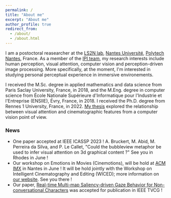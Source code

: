 ```yaml
---
permalink: /
title: "About me"
excerpt: "About me"
author_profile: true
redirect_from: 
  - /about/
  - /about.html
---
```


I am a postoctoral reasearcher at the [LS2N lab](https://www.ls2n.fr/), [Nantes Université](https://www.univ-nantes.fr/), [Polytech Nantes](https://polytech.univ-nantes.fr/), France. As a member of the [IPI team](https://www.ls2n.fr/equipe/ipi/?lang=en), my research interests include human perception, visual attention, computer vision and perception-driven image processing. More specifically, at the moment, I'm interested in studying personal perceptual experience in immersive environements.

I received the M.Sc. degree in applied mathematics and data science from Paris Saclay University, France, in 2018, and the M.Eng. degree in computer science from École Nationale Supérieure d'Informatique pour l'Industrie et l'Entreprise (ENSIIE), Évry, France, in 2018. I received the Ph.D. degree from Rennes 1 University, France, in 2022. [My thesis](https://ged.univ-rennes1.fr/nuxeo/site/esupversions/45936f86-1136-478e-8404-ebaf73a90007?inline) explored the relationship between visual attention and cinematographic features from a computer vision point of view.


### News
* One paper accepted at IEEE ICASSP 2023 ! A. Bruckert, M. Abid, M. Perreira da Silva, and P. Le Callet, "Could the bubbleview metaphor be used to infer visual attention on 3d graphical content ?" See you in Rhodes in June !
* Our workshop on Emotions in Movies (Cinemotions), will be hold at [ACM IMX](https://imx.acm.org/2023/) in Nantes in June ! It will be hold jointly with the Workshop on Intelligent Cinematography and Editing (WICED); more information on [our website](https://project.inria.fr/wicedxcinemotions2023/). See you there !
* Our paper, [Real-time Multi-map Saliency-driven Gaze Behavior for Non-conversational Characters](https://hal.science/hal-03796523/) was accepted for publication in IEEE TVCG !
